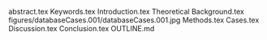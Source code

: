 abstract.tex
Keywords.tex
Introduction.tex
Theoretical Background.tex
figures/databaseCases.001/databaseCases.001.jpg
Methods.tex
Cases.tex
Discussion.tex
Conclusion.tex
OUTLINE.md